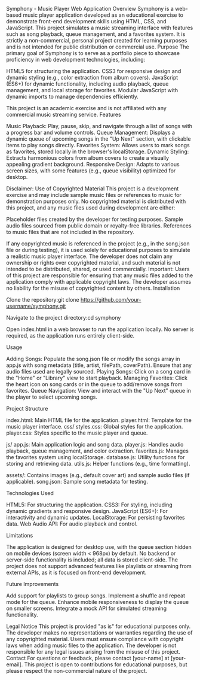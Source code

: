Symphony - Music Player Web Application
Overview
Symphony is a web-based music player application developed as an educational exercise to demonstrate front-end development skills using HTML, CSS, and JavaScript. This project simulates a music streaming interface with features such as song playback, queue management, and a favorites system. It is strictly a non-commercial, personal project created for learning purposes and is not intended for public distribution or commercial use.
Purpose
The primary goal of Symphony is to serve as a portfolio piece to showcase proficiency in web development technologies, including:

HTML5 for structuring the application.
CSS3 for responsive design and dynamic styling (e.g., color extraction from album covers).
JavaScript (ES6+) for dynamic functionality, including audio playback, queue management, and local storage for favorites.
Modular JavaScript with dynamic imports to manage dependencies efficiently.

This project is an academic exercise and is not affiliated with any commercial music streaming service.
Features

Music Playback: Play, pause, skip, and navigate through a list of songs with a progress bar and volume controls.
Queue Management: Displays a dynamic queue of upcoming songs in the "Up Next" section, with clickable items to play songs directly.
Favorites System: Allows users to mark songs as favorites, stored locally in the browser's localStorage.
Dynamic Styling: Extracts harmonious colors from album covers to create a visually appealing gradient background.
Responsive Design: Adapts to various screen sizes, with some features (e.g., queue visibility) optimized for desktop.

Disclaimer: Use of Copyrighted Material
This project is a development exercise and may include sample music files or references to music for demonstration purposes only. No copyrighted material is distributed with this project, and any music files used during development are either:

Placeholder files created by the developer for testing purposes.
Sample audio files sourced from public domain or royalty-free libraries.
References to music files that are not included in the repository.

If any copyrighted music is referenced in the project (e.g., in the song.json file or during testing), it is used solely for educational purposes to simulate a realistic music player interface. The developer does not claim any ownership or rights over copyrighted material, and such material is not intended to be distributed, shared, or used commercially.
Important: Users of this project are responsible for ensuring that any music files added to the application comply with applicable copyright laws. The developer assumes no liability for the misuse of copyrighted content by others.
Installation

Clone the repository:git clone https://github.com/your-username/symphony.git


Navigate to the project directory:cd symphony


Open index.html in a web browser to run the application locally. No server is required, as the application runs entirely client-side.

Usage

Adding Songs: Populate the song.json file or modify the songs array in app.js with song metadata (title, artist, filePath, coverPath). Ensure that any audio files used are legally sourced.
Playing Songs: Click on a song card in the "Home" or "Library" view to start playback.
Managing Favorites: Click the heart icon on song cards or in the queue to add/remove songs from favorites.
Queue Navigation: View and interact with the "Up Next" queue in the player to select upcoming songs.

Project Structure

index.html: Main HTML file for the application.
player.html: Template for the music player interface.
css/
styles.css: Global styles for the application.
player.css: Styles specific to the music player and queue.


js/
app.js: Main application logic and song data.
player.js: Handles audio playback, queue management, and color extraction.
favorites.js: Manages the favorites system using localStorage.
database.js: Utility functions for storing and retrieving data.
utils.js: Helper functions (e.g., time formatting).


assets/: Contains images (e.g., default cover art) and sample audio files (if applicable).
song.json: Sample song metadata for testing.

Technologies Used

HTML5: For structuring the application.
CSS3: For styling, including dynamic gradients and responsive design.
JavaScript (ES6+): For interactivity and dynamic updates.
LocalStorage: For persisting favorites data.
Web Audio API: For audio playback and control.

Limitations

The application is designed for desktop use, with the queue section hidden on mobile devices (screen width < 968px) by default.
No backend or server-side functionality is included; all data is stored client-side.
The project does not support advanced features like playlists or streaming from external APIs, as it is focused on front-end development.

Future Improvements

Add support for playlists to group songs.
Implement a shuffle and repeat mode for the queue.
Enhance mobile responsiveness to display the queue on smaller screens.
Integrate a mock API for simulated streaming functionality.

Legal Notice
This project is provided "as is" for educational purposes only. The developer makes no representations or warranties regarding the use of any copyrighted material. Users must ensure compliance with copyright laws when adding music files to the application. The developer is not responsible for any legal issues arising from the misuse of this project.
Contact
For questions or feedback, please contact [your-name] at [your-email]. This project is open to contributions for educational purposes, but please respect the non-commercial nature of the project.

